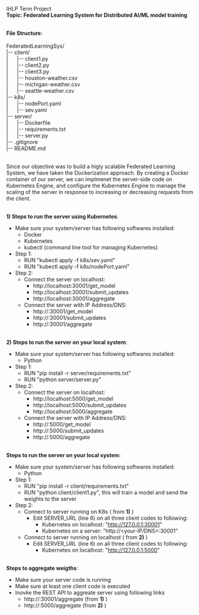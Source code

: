 IHLP Term Project <br/>
**Topic: Federated Learning System for Distributed AI/ML model training** <br/><br/>

**File Structure**:<br/><br/>
FederatedLearningSys/<br/>
|-- client/<br/>
|&nbsp;&nbsp;&nbsp;&nbsp;&nbsp;&nbsp;|-- client1.py<br/>
|&nbsp;&nbsp;&nbsp;&nbsp;&nbsp;&nbsp;|-- client2.py<br/>
|&nbsp;&nbsp;&nbsp;&nbsp;&nbsp;&nbsp;|-- client3.py<br/>
|&nbsp;&nbsp;&nbsp;&nbsp;&nbsp;&nbsp;|-- houston-weather.csv<br/>
|&nbsp;&nbsp;&nbsp;&nbsp;&nbsp;&nbsp;|-- michigan-weather.csv<br/>
|&nbsp;&nbsp;&nbsp;&nbsp;&nbsp;&nbsp;|-- seattle-weather.csv<br/>
|-- k8s/<br/>
|&nbsp;&nbsp;&nbsp;&nbsp;&nbsp;&nbsp;|-- nodePort.yaml<br/>
|&nbsp;&nbsp;&nbsp;&nbsp;&nbsp;&nbsp;|-- sev.yaml<br/>
|-- server/<br/>
|&nbsp;&nbsp;&nbsp;&nbsp;&nbsp;&nbsp;|-- Dockerfile<br/>
|&nbsp;&nbsp;&nbsp;&nbsp;&nbsp;&nbsp;|-- requirements.txt<br/>
|&nbsp;&nbsp;&nbsp;&nbsp;&nbsp;&nbsp;|-- server.py<br/>
|-- .gitignore<br/>
|-- README.md<br/>

<br/>
Since our objective was to build a higly scalable Federated Learning System, we have taken the Dockerization approach. By creating a Docker container of our server, we can implmenet the server-side code on Kubernetes Engine, and configure the Kubernetes Engine to manage the scaling of the server in response to increasing or decreasing requests from the client.
<br/><br/>

**1) Steps to run the server using Kubernetes**: <br/>
- Make sure your system/server has following softwares installed:
  - Docker
  - Kubernetes
  - kubectl (command line tool for managing Kubernetes)<br/>
- Step 1:
  - RUN "kubectl apply -f k8s/sev.yaml"
  - RUN "kubectl apply -f k8s/nodePort.yaml"
- Step 2:
  - Connect the server on localhost:
    - http://localhost:30001/get_model
    - http://localhost:30001/submit_updates
    - http://localhost:30001/aggregate
  - Connect the server with IP Address/DNS:
    - http://<your-dns>:30001/get_model
    - http://<your-dns>:30001/submit_updates
    - http://<your-dns>:30001/aggregate
<br/><br/>

**2) Steps to run the server on your local system**: <br/>
- Make sure your system/server has following softwares installed:
  - Python<br/>
- Step 1:
  - RUN "pip install -r server/requirements.txt"
  - RUN "python server/server.py"
- Step 2:
  - Connect the server on localhost:
    - http://localhost:5000/get_model
    - http://localhost:5000/submit_updates
    - http://localhost:5000/aggregate
  - Connect the server with IP Address/DNS:
    - http://<your-dns>:5000/get_model
    - http://<your-dns>:5000/submit_updates
    - http://<your-dns>:5000/aggregate
<br/><br/>

**Steps to run the server on your local system**: <br/>
- Make sure your system/server has following softwares installed:
  - Python<br/>
- Step 1:
  - RUN "pip install -r client/requirements.txt"
  - RUN "python client/client1.py", this will train a model and send the weights to the server
- Step 2:
  - Connect to server running on K8s ( from **1)** )
    - Edit SERVER_URL (line 6) on all three client codes to following:
      - Kubernetes on localhost: "http://127.0.0.1:30001"
      - Kubernetes on a server:  "http://<your-IP/DNS>:30001"
  - Connect to server running on localhost ( from **2)** )
    - Edit SERVER_URL (line 6) on all three client codes to following:
      - Kubernetes on localhost: "http://127.0.0.1:5000"
<br/><br/>

**Steps to aggregate weigths**: <br/>
- Make sure your server code is running
- Make sure at least one client code is executed
- Inovke the REST API to aggreate server using following links
  - http://<your-dns>:30001/aggregate (from **1)** )
  - http://<your-dns>:5000/aggregate (from **2)** )